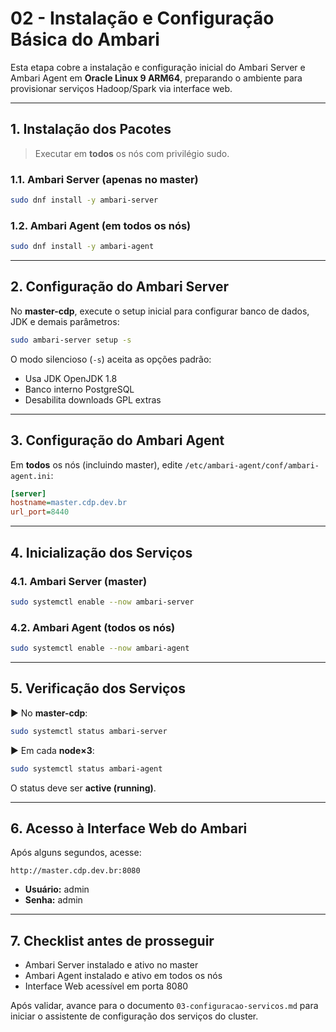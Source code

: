 # 02 -  Instalação e Configuração Básica do Ambari

Esta etapa cobre a instalação e configuração inicial do Ambari Server e Ambari Agent em **Oracle Linux 9 ARM64**, preparando o ambiente para provisionar serviços Hadoop/Spark via interface web.

***

## 1. Instalação dos Pacotes

> Executar em **todos** os nós com privilégio sudo.

### 1.1. Ambari Server (apenas no master)

```bash
sudo dnf install -y ambari-server
```

### 1.2. Ambari Agent (em todos os nós)

```bash
sudo dnf install -y ambari-agent
```

***

## 2. Configuração do Ambari Server

No **master-cdp**, execute o setup inicial para configurar banco de dados, JDK e demais parâmetros:

```bash
sudo ambari-server setup -s
```

O modo silencioso (`-s`) aceita as opções padrão:
- Usa JDK OpenJDK 1.8
- Banco interno PostgreSQL
- Desabilita downloads GPL extras

***

## 3. Configuração do Ambari Agent

Em **todos** os nós (incluindo master), edite `/etc/ambari-agent/conf/ambari-agent.ini`:

```ini
[server]
hostname=master.cdp.dev.br
url_port=8440
```

***

## 4. Inicialização dos Serviços

### 4.1. Ambari Server (master)

```bash
sudo systemctl enable --now ambari-server
```

### 4.2. Ambari Agent (todos os nós)

```bash
sudo systemctl enable --now ambari-agent
```

***

## 5. Verificação dos Serviços

▶ No **master-cdp**:

```bash
sudo systemctl status ambari-server
```

▶ Em cada **node×3**:

```bash
sudo systemctl status ambari-agent
```

O status deve ser **active (running)**.

***

## 6. Acesso à Interface Web do Ambari

Após alguns segundos, acesse:

```
http://master.cdp.dev.br:8080
```

- **Usuário:** admin
- **Senha:** admin

***

## 7. Checklist antes de prosseguir

- Ambari Server instalado e ativo no master
- Ambari Agent instalado e ativo em todos os nós
- Interface Web acessível em porta 8080

Após validar, avance para o documento `03-configuracao-servicos.md` para iniciar o assistente de configuração dos serviços do cluster.